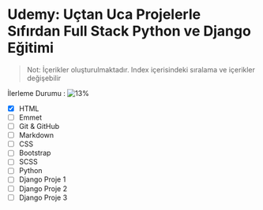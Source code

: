 # Udemy: Uçtan Uca Projelerle Sıfırdan Full Stack Python ve Django Eğitimi

> Not: İçerikler oluşturulmaktadır. Index içerisindeki sıralama ve içerikler değişebilir

İlerleme Durumu : ![13%](https://progress-bar.dev/12)

- [x] HTML
- [ ] Emmet
- [ ] Git & GitHub
- [ ] Markdown
- [ ] CSS
- [ ] Bootstrap
- [ ] SCSS
- [ ] Python
- [ ] Django Proje 1
- [ ] Django Proje 2
- [ ] Django Proje 3